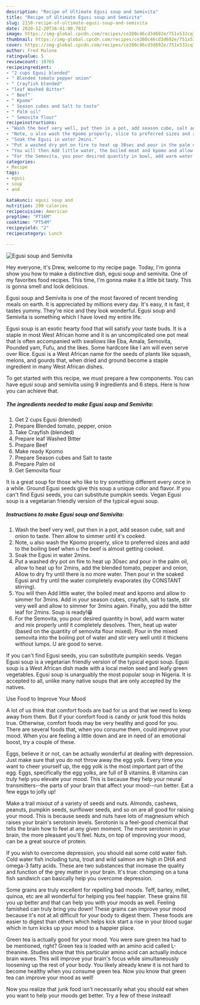 ```yaml
---
description: "Recipe of Ultimate Egusi soup and Semivita"
title: "Recipe of Ultimate Egusi soup and Semivita"
slug: 2158-recipe-of-ultimate-egusi-soup-and-semivita
date: 2020-12-20T16:41:00.783Z
image: https://img-global.cpcdn.com/recipes/ce380c46cd3d692e/751x532cq70/egusi-soup-and-semivita-recipe-main-photo.jpg
thumbnail: https://img-global.cpcdn.com/recipes/ce380c46cd3d692e/751x532cq70/egusi-soup-and-semivita-recipe-main-photo.jpg
cover: https://img-global.cpcdn.com/recipes/ce380c46cd3d692e/751x532cq70/egusi-soup-and-semivita-recipe-main-photo.jpg
author: Fred Malone
ratingvalue: 5
reviewcount: 10765
recipeingredient:
- "2 cups Egusi blended"
- " Blended tomato pepper onion"
- " Crayfish blended"
- "leaf Washed Bitter"
- " Beef"
- " Kpomo"
- " Season cubes and Salt to taste"
- " Palm oil"
- " Semovita flour"
recipeinstructions:
- "Wash the beef very well, put then in a pot, add season cube, salt and onion to taste. Then allow to simmer until it&#39;s cooked."
- "Note, u also wash the Kpomo properly, slice to preferred sizes and add to the boiling beef when u the beef is almost getting cooked."
- "Soak the Egusi in water 2mins."
- "Put a washed dry pot on fire to heat up 30sec and pour in the palm oil, allow to heat up for 2mins, add the blended tomato, pepper and onion, Allow to dry fry until there is no more water. Then pour in the soaked Egusi and fry until the water completely evaporates (by CONSTANT stirring)."
- "You will then Add little water, the boiled meat and kpomo and allow to simmer for 3mins. Add in your season cubes, crayfish, salt to taste, stir very well and allow to simmer for 3mins again. Finally, you add the bitter leaf for 2mins. Soup is ready!😁"
- "For the Semovita, you pour desired quantity in bowl, add warm water and mix properly until it completely desolves. Then, heat up water (based on the quantity of semovita flour mixed). Pour in the mixed semovita into the boiling pot of water and stir very well until it thickens without lumps. U are good to serve."
categories:
- Recipe
tags:
- egusi
- soup
- and

katakunci: egusi soup and 
nutrition: 299 calories
recipecuisine: American
preptime: "PT16M"
cooktime: "PT54M"
recipeyield: "2"
recipecategory: Lunch

---
```



![Egusi soup and Semivita](https://img-global.cpcdn.com/recipes/ce380c46cd3d692e/751x532cq70/egusi-soup-and-semivita-recipe-main-photo.jpg)

Hey everyone, it's Drew, welcome to my recipe page. Today, I'm gonna show you how to make a distinctive dish, egusi soup and semivita. One of my favorites food recipes. This time, I'm gonna make it a little bit tasty. This is gonna smell and look delicious.

Egusi soup and Semivita is one of the most favored of recent trending meals on earth. It is appreciated by millions every day. It's easy, it is fast, it tastes yummy. They're nice and they look wonderful. Egusi soup and Semivita is something which I have loved my entire life.

Egusi soup is an exotic hearty food that will satisfy your taste buds. It is a staple in most West African home and it is an uncomplicated one pot meal that is often accompanied with swallows like Eba, Amala, Semovita, Pounded yam, Fufu, and the likes. Some hardcore like I am will even serve over Rice. Egusi is a West African name for the seeds of plants like squash, melons, and gourds that, when dried and ground become a staple ingredient in many West African dishes.


To get started with this recipe, we must prepare a few components. You can have egusi soup and semivita using 9 ingredients and 6 steps. Here is how you can achieve that.

<!--inarticleads1-->

##### The ingredients needed to make Egusi soup and Semivita:

1. Get 2 cups Egusi (blended)
1. Prepare  Blended tomato, pepper, onion
1. Take  Crayfish (blended)
1. Prepare leaf Washed Bitter
1. Prepare  Beef
1. Make ready  Kpomo
1. Prepare  Season cubes and Salt to taste
1. Prepare  Palm oil
1. Get  Semovita flour


It is a great soup for those who like to try something different every once in a while. Ground Egusi seeds give this soup a unique color and flavor. If you can&#39;t find Egusi seeds, you can substitute pumpkin seeds. Vegan Egusi soup is a vegetarian friendly version of the typical egusi soup. 

<!--inarticleads2-->

##### Instructions to make Egusi soup and Semivita:

1. Wash the beef very well, put then in a pot, add season cube, salt and onion to taste. Then allow to simmer until it&#39;s cooked.
1. Note, u also wash the Kpomo properly, slice to preferred sizes and add to the boiling beef when u the beef is almost getting cooked.
1. Soak the Egusi in water 2mins.
1. Put a washed dry pot on fire to heat up 30sec and pour in the palm oil, allow to heat up for 2mins, add the blended tomato, pepper and onion, Allow to dry fry until there is no more water. Then pour in the soaked Egusi and fry until the water completely evaporates (by CONSTANT stirring).
1. You will then Add little water, the boiled meat and kpomo and allow to simmer for 3mins. Add in your season cubes, crayfish, salt to taste, stir very well and allow to simmer for 3mins again. Finally, you add the bitter leaf for 2mins. Soup is ready!😁
1. For the Semovita, you pour desired quantity in bowl, add warm water and mix properly until it completely desolves. Then, heat up water (based on the quantity of semovita flour mixed). Pour in the mixed semovita into the boiling pot of water and stir very well until it thickens without lumps. U are good to serve.


If you can&#39;t find Egusi seeds, you can substitute pumpkin seeds. Vegan Egusi soup is a vegetarian friendly version of the typical egusi soup. Egusi soup is a West African dish made with a local melon seed and leafy green vegetables. Egusi soup is unarguably the most popular soup in Nigeria. It is accepted to all, unlike many native soups that are only accepted by the natives. 

Use Food to Improve Your Mood


A lot of us think that comfort foods are bad for us and that we need to keep away from them. But if your comfort food is candy or junk food this holds true. Otherwise, comfort foods may be very healthy and good for you. There are several foods that, when you consume them, could improve your mood. When you are feeling a little down and are in need of an emotional boost, try a couple of these.

Eggs, believe it or not, can be actually wonderful at dealing with depression. Just make sure that you do not throw away the egg yolk. Every time you want to cheer yourself up, the egg yolk is the most important part of the egg. Eggs, specifically the egg yolks, are full of B vitamins. B vitamins can truly help you elevate your mood. This is because they help your neural transmitters--the parts of your brain that affect your mood--run better. Eat a few eggs to jolly up!

Make a trail mixout of a variety of seeds and nuts. Almonds, cashews, peanuts, pumpkin seeds, sunflower seeds, and so on are all good for raising your mood. This is because seeds and nuts have lots of magnesium which raises your brain's serotonin levels. Serotonin is a feel-good chemical that tells the brain how to feel at any given moment. The more serotonin in your brain, the more pleasant you'll feel. Nuts, on top of improving your mood, can be a great source of protein.

If you wish to overcome depression, you should eat some cold water fish. Cold water fish including tuna, trout and wild salmon are high in DHA and omega-3 fatty acids. These are two substances that increase the quality and function of the grey matter in your brain. It's true: chomping on a tuna fish sandwich can basically help you overcome depression. 

Some grains are truly excellent for repelling bad moods. Teff, barley, millet, quinoa, etc are all wonderful for helping you feel happier. These grains fill you up better and that can help you with your moods as well. Feeling famished can truly bring you down! These grains can improve your mood because it's not at all difficult for your body to digest them. These foods are easier to digest than others which helps kick start a rise in your blood sugar which in turn kicks up your mood to a happier place.

Green tea is actually good for your mood. You were sure green tea had to be mentioned, right? Green tea is loaded with an amino acid called L-theanine. Studies show that this particular amino acid can actually induce brain waves. This will improve your brain's focus while simultaneously loosening up the rest of your body. You likely already knew it is not hard to become healthy when you consume green tea. Now you know that green tea can improve your mood as well!

Now you realize that junk food isn't necessarily what you should eat when you want to help your moods get better. Try a few of these instead!

